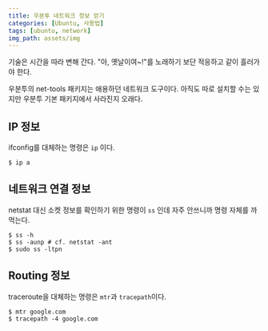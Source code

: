 ```yaml
---
title: 우분투 네트워크 정보 얻기
categories: [Ubuntu, 사용법]
tags: [ubuntu, network]
img_path: assets/img
---
```


기술은 시간을 따라 변해 간다. "아, 옛날이여~!"를 노래하기 보단 적응하고 같이 흘러가야 한다.

우분투의 net-tools 패키지는 애용하던 네트워크 도구이다. 아직도 따로 설치할 수는 있지만 우분투 기본 패키지에서 사라진지 오래다.

## IP 정보

ifconfig를 대체하는 명령은 `ip` 이다.

```terminal
$ ip a
```

## 네트워크 연결 정보

netstat 대신 소켓 정보를 확인하기 위한 명령이 `ss` 인데 자주 안쓰니까 명령 자체를 까먹는다.

```terminal
$ ss -h
$ ss -aunp # cf. netstat -ant
$ sudo ss -ltpn
```

## Routing 정보

traceroute을 대체하는 명령은 `mtr`과 `tracepath`이다.

```terminal
$ mtr google.com
$ tracepath -4 google.com
```

